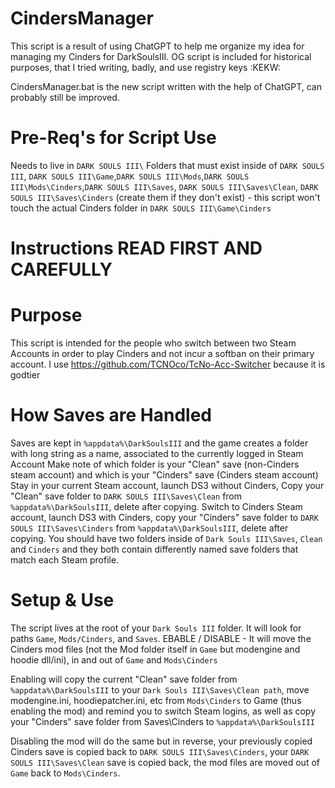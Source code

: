 # CindersManager
This script is a result of using ChatGPT to help me organize my idea for managing my Cinders for DarkSoulsIII.
OG script is included for historical purposes, that I tried writing, badly, and use registry keys :KEKW:

CindersManager.bat is the new script written with the help of ChatGPT, can probably still be improved.

# Pre-Req's for Script Use
Needs to live in `DARK SOULS III\`
Folders that must exist inside of `DARK SOULS III`, `DARK SOULS III\Game`,`DARK SOULS III\Mods`,`DARK SOULS III\Mods\Cinders`,`DARK SOULS III\Saves`, `DARK SOULS III\Saves\Clean`, `DARK SOULS III\Saves\Cinders` (create them if they don't exist) - this script won't touch the actual Cinders folder in `DARK SOULS III\Game\Cinders`

# Instructions READ FIRST AND CAREFULLY

# Purpose
This script is intended for the people who switch between two Steam Accounts in order to play Cinders and not incur a softban on their primary account.
I use https://github.com/TCNOco/TcNo-Acc-Switcher because it is godtier

# How Saves are Handled
Saves are kept in `%appdata%\DarkSoulsIII` and the game creates a folder with long string as a name, associated to the currently logged in Steam Account
Make note of which folder is your "Clean" save (non-Cinders steam account) and which is your "Cinders" save (Cinders steam account)
Stay in your current Steam account, launch DS3 without Cinders, Copy your "Clean" save folder to `DARK SOULS III\Saves\Clean` from `%appdata%\DarkSoulsIII`, delete after copying.
Switch to Cinders Steam account, launch DS3 with Cinders, copy your "Cinders" save folder to `DARK SOULS III\Saves\Cinders` from `%appdata%\DarkSoulsIII`, delete after copying.
You should have two folders inside of `Dark Souls III\Saves`, `Clean` and `Cinders` and they both contain differently named save folders that match each Steam profile.

# Setup & Use
The script lives at the root of your `Dark Souls III` folder.
It will look for paths `Game`, `Mods/Cinders`, and `Saves`.
EBABLE / DISABLE - It will move the Cinders mod files (not the Mod folder itself in `Game` but modengine and hoodie dll/ini), in and out of `Game` and `Mods\Cinders`

Enabling will copy the current "Clean" save folder from `%appdata%\DarkSoulsIII` to your `Dark Souls III\Saves\Clean path`, move modengine.ini, hoodiepatcher.ini, etc from `Mods\Cinders` to Game (thus enabling the mod) and remind you to switch Steam logins, as well as copy your "Cinders" save folder from Saves\Cinders to `%appdata%\DarkSoulsIII`

Disabling the mod will do the same but in reverse, your previously copied Cinders save is copied back to `DARK SOULS III\Saves\Cinders`, your `DARK SOULS III\Saves\Clean` save is copied back, the mod files are moved out of `Game` back to `Mods\Cinders`.
